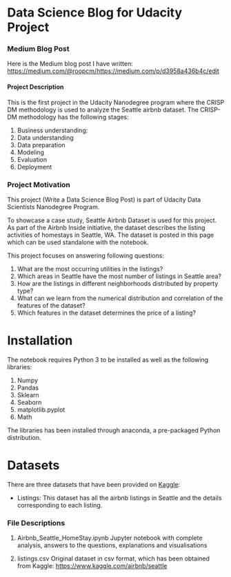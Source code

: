 # Data Science Blog for Udacity Project 

### Medium Blog Post
Here is the Medium blog post I have written: https://medium.com/@roopcm/https://medium.com/p/d3958a436b4c/edit


#### Project Description 
This is the first project in the Udacity Nanodegree program where the CRISP DM methodology is used  to analyze the Seattle airbnb dataset. 
The CRISP-DM methodology has the following stages:
1. Business understanding: 
2. Data understanding
3. Data preparation
4. Modeling
5. Evaluation
6. Deployment


### Project Motivation
This project (Write a Data Science Blog Post) is part of Udacity Data Scientists Nanodegree Program.

To showcase a case study, Seattle Airbnb Dataset is used for this project. As part of the Airbnb Inside initiative, the dataset describes the listing activities of homestays in Seattle, WA. The dataset is posted in this page which can be used standalone with the notebook.

This project focuses on answering following questions:
 1. What are the most occurring utilities in the listings?
 2. Which areas in Seattle have the most number of listings in Seattle area?
 3. How are the listings in different neighborhoods distributed by property type? 
 4. What can we learn from the numerical distribution and correlation of the features of the dataset?
 5. Which features in the dataset determines the price of a listing?

# Installation

The notebook requires Python 3 to be installed as well as the following libraries: 
1. Numpy
2. Pandas
3. Sklearn
4. Seaborn
5. matplotlib.pyplot
6. Math

The libraries has been installed through anaconda, a pre-packaged Python distribution.

# Datasets
There are three datasets that have been provided on [Kaggle](https://www.kaggle.com/airbnb/seattle): 
* Listings: This dataset has all the airbnb listings in Seattle and the details corresponding to each listing. 


### File Descriptions
1. Airbnb_Seattle_HomeStay.ipynb
Jupyter notebook with complete analysis, answers to the questions, explanations and visualisations

2. listings.csv
Original dataset in csv format, which has been obtained from Kaggle: https://www.kaggle.com/airbnb/seattle
